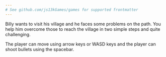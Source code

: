 ```yaml
---
# See github.com/js13kGames/games for supported frontmatter
---
```

Billy wants to visit his village and he faces some problems on the path. You help him overcome those to reach the village in two simple steps and quite challenging.

The player can move using arrow keys or WASD keys and the player can shoot bullets using the spacebar.